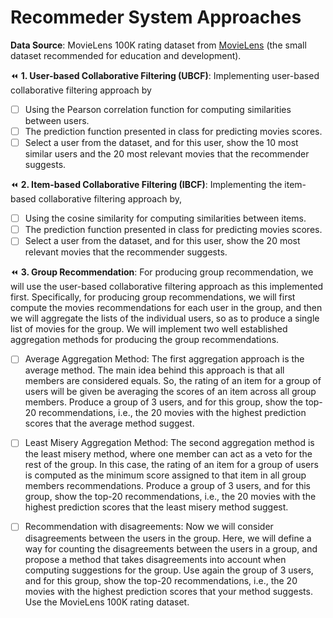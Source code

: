 # Recommeder System Approaches

**Data Source**: 
MovieLens 100K rating dataset from [MovieLens](https://grouplens.org/datasets/%20movielens/) (the small dataset recommended for education and development).

:rewind: **1. User-based Collaborative Filtering (UBCF)**:
Implementing user-based collaborative filtering approach by
  - [ ] Using the Pearson correlation function for computing similarities between users.
  - [ ] The prediction function presented in class for predicting movies scores.
  - [ ] Select a user from the dataset, and for this user, show the 10 most similar users and the 20 most relevant movies that the recommender suggests.

:rewind: **2. Item-based Collaborative Filtering (IBCF)**:
Implementing the item-based collaborative filtering approach by, 
  - [ ] Using the cosine similarity for computing similarities between items.
  - [ ] The prediction function presented in class for predicting movies scores.
  - [ ] Select a user from the dataset, and for this user, show the 20 most relevant movies that the recommender suggests.

:rewind: **3. Group Recommendation**:
For producing group recommendation, we will use the user-based collaborative filtering approach as this implemented first. Specifically, for producing group recommendations, we will first compute the movies recommendations for each user in the group, and then we will aggregate the lists of the individual users, so as to produce a single list of movies for the group. We will implement two well established aggregation methods for producing the group recommendations.

   - [ ] Average Aggregation Method:
    The first aggregation approach is the average method. The main idea behind this approach is that all members are considered equals. So, the rating of an item for a group of users will be given be averaging the scores of an item across all group members. 
    Produce a group of 3 users, and for this group, show the top-20 recommendations, i.e., the 20 movies with the highest prediction scores that the average method suggest. 
    
   - [ ] Least Misery Aggregation Method:
    The second aggregation method is the least misery method, where one member can act as a veto for the rest of the group. In this case, the rating of an item for a group of users is computed as the minimum score assigned to that item in all group members recommendations. 
    Produce a group of 3 users, and for this group, show the top-20 recommendations, i.e., the 20 movies with the highest prediction scores that the least misery method suggest. 
   
   - [ ] Recommendation with disagreements:
    Now we will consider disagreements between the users in the group. Here, we will define a way for counting the disagreements between the users in a group, and propose a method that takes disagreements into account when computing suggestions for the group. Use again the group of 3 users, and for this group, show the top-20 recommendations, i.e., the 20 movies with the highest prediction scores that your method suggests. Use the MovieLens 100K rating dataset. 

   
